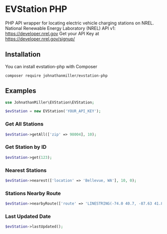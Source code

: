 # EVStation PHP
PHP API wrapper for locating electric vehicle charging stations on NREL.
National Renewable Energy Laboratory (NREL) API v1: https://developer.nrel.gov
Get your API Key at https://developer.nrel.gov/signup/

## Installation
You can install evstation-php with Composer
```
composer require johnathanmiller/evstation-php
```

## Examples

```php
use JohnathanMiller\EVStation\EVStation;

$evStation = new EVStation('YOUR_API_KEY');
```

### Get All Stations
```php
$evStation->getAll(['zip' => 98004], 10);
```
### Get Station by ID
```php
$evStation->get(123);
```
### Nearest Stations
```php
$evStation->nearest(['location' => 'Bellevue, WA'], 10, 0);
```
### Stations Nearby Route
```php
$evStation->nearbyRoute(['route' => 'LINESTRING(-74.0 40.7, -87.63 41.87, -104.98 39.76)']);
```
### Last Updated Date
```php
$evStation->lastUpdated();
```